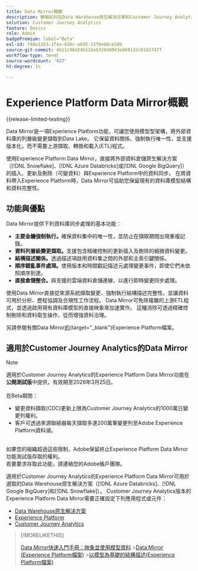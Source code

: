 ```yaml
---
title: Data Mirror概觀
description: 瞭解如何在Data Warehouse原生解決方案和Customer Journey Analytics之間同步資料
solution: Customer Journey Analytics
feature: Basics
role: Admin
badgePremium: label="Beta"
exl-id: f40e1263-1f4a-416c-a045-15fbe68ce509
source-git-commit: 4b11c98d24b131eb32040943e869132c8182747f
workflow-type: tm+mt
source-wordcount: '427'
ht-degree: 1%

---
```


# Experience Platform Data Mirror概觀

{{release-limited-testing}}

Data Mirror是一項Experience Platform功能，可讓您使用模型型架構，將外部資料庫的列層級變更擷取到Data Lake。 它保留資料關係、強制執行唯一性，並支援版本化，而不需要上游擷取、轉換和載入(ETL)程式。

使用Experience Platform Data Mirror，直接將外部資料倉儲原生解決方案（[!DNL Snowflake]、[!DNL Azure Databricks]或[!DNL Google BigQuery]）的插入、更新及刪除（可變資料）與Experience Platform中的資料同步。 在將資料帶入Experience Platform時，Data Mirror可協助您保留現有的資料庫模型結構和資料完整性。

## 功能與優點

Data Mirror提供下列資料庫同步處理的基本功能：

* **主要金鑰強制執行。**&#x200B;確保資料集中的唯一性，並防止在擷取期間出現重複記錄。
* **資料列層級變更擷取。**&#x200B;支援包含精確控制的更新插入及刪除的細微資料變更。
* **結構描述關係。**&#x200B;透過描述項啟用資料集之間的外部和主索引鍵關係。
* **順序錯亂事件處理。**&#x200B;使用版本和時間戳記描述元處理變更事件，即使它們未依照順序到達。
* **直接倉儲整合。**&#x200B;與支援的雲端資料倉儲連線，以進行即時變更同步處理。

使用Data Mirror直接從來源系統擷取變更、強制執行結構描述完整性，並讓資料可用於分析、歷程協調及合規性工作流程。 Data Mirror可免除複雜的上游ETL程式，並透過啟用現有資料庫模型的直接映象來加速實作。 這種消除可透過精確控制刪除和資料衛生操作，從而增強資料治理。

另請參閱有關Data Mirror[的](https://experienceleague.adobe.com/en/docs/experience-platform/xdm/data-mirror/overview){target="_blank"}Experience Platform檔案。

## 適用於Customer Journey Analytics的Data Mirror

>[!NOTE]
>
>適用於Customer Journey Analytics的Experience Platform Data Mirror功能在&#x200B;**公開測試版**&#x200B;中提供，有效期至2026年3月25日。<br/><br/>在Beta期間：<ul><li>變更資料擷取(CDC)更新上限為Customer Journey Analytics的1000萬日變更列權利。</li><li>客戶可透過來源聯結器每天擷取多達200萬筆變更列至Adobe Experience Platform資料湖。</li></ul><br/>如果您的組織超過這些限制，Adobe保留終止Experience Platform Data Mirror功能測試版存取的權利。 <br/>若要要求存取此功能，請連絡您的Adobe帳戶團隊。
>

適用於Customer Journey Analytics的Experience Platform Data Mirror可用於選取的Data Warehouse原生解決方案（[!DNL Azure Databricks]、[!DNL Google BigQuery]和[!DNL Snowflake]）。 Customer Journey Analytics版本的Experience Platform Data Mirror需要正確設定下列應用程式或元件：

* [Data Warehouse原生解決方案](datawarehouse.md)
* [Experience Platform](aep.md)
* [Customer Journey Analytics](cja.md)

>[!MORELIKETHIS]
>
>[Data Mirror快速入門手冊：映象並使用模型資料](model-based.md)
>&#x200B;>[Data Mirror (Experience Platform檔案)](https://experienceleague.adobe.com/en/docs/experience-platform/xdm/data-mirror/overview)
>&#x200B;>[以模型為基礎的結構描述(Experience Platform檔案)](https://experienceleague.adobe.com/en/docs/experience-platform/xdm/schema/model-based)
